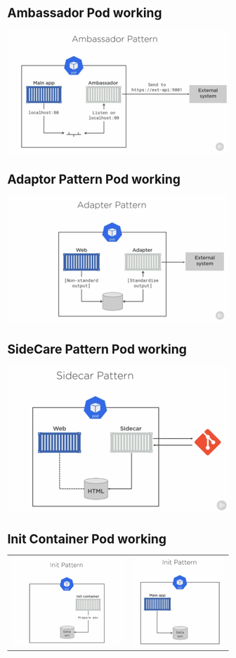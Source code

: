 # Ambassador Pod working

<img alt="Ambassador-Pod" width="730px" src="images/Ambassador.jpg" />

# Adaptor Pattern Pod working

<img alt="Adaptor Pattern Pod" width="730px" src="images/Adaptor Pattern Pod.jpg" />

# SideCare Pattern Pod working

<img alt="SideCar Pattern Pod" width="730px" src="images/SideCar.jpg" />

# Init Container Pod working
<table><tr>
<td> <img alt="Init Container Pod" style="width: 810px;" src="images/init-1.jpg" /> </td>
<td> <img alt="Init Container Pod" style="width: 650px;" src="images/init-2.jpg" /> </td>
</tr></table>
